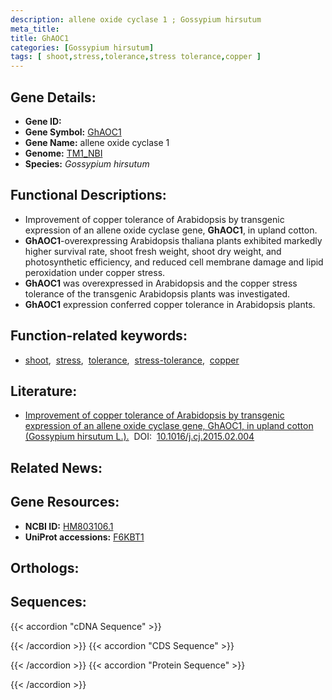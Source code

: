 ```yaml
---
description: allene oxide cyclase 1 ; Gossypium hirsutum
meta_title:
title: GhAOC1
categories: [Gossypium hirsutum]
tags: [ shoot,stress,tolerance,stress tolerance,copper ]
---
```


## Gene Details:
- **Gene ID:** []()
- **Gene Symbol:** <u>GhAOC1</u>
- **Gene Name:** allene oxide cyclase 1
- **Genome:** [TM1_NBI](https://yanglab.hzau.edu.cn/CottonMD/download.1)
- **Species:** *Gossypium hirsutum*

## Functional Descriptions:
   - Improvement of copper tolerance of Arabidopsis by transgenic expression of an allene oxide cyclase gene, **GhAOC1**, in upland cotton.
   - **GhAOC1**-overexpressing Arabidopsis thaliana plants exhibited markedly higher survival rate, shoot fresh weight, shoot dry weight, and photosynthetic efficiency, and reduced cell membrane damage and lipid peroxidation under copper stress.
   - **GhAOC1** was overexpressed in Arabidopsis and the copper stress tolerance of the transgenic Arabidopsis plants was investigated.
   - **GhAOC1** expression conferred copper tolerance in Arabidopsis plants.

## Function-related keywords:
   - [shoot](/tags/shoot/),&nbsp;&nbsp;[stress](/tags/stress/),&nbsp;&nbsp;[tolerance](/tags/tolerance/),&nbsp;&nbsp;[stress-tolerance](/tags/stress-tolerance/),&nbsp;&nbsp;[copper](/tags/copper/)

## Literature:
   - [Improvement of copper tolerance of Arabidopsis by transgenic expression of an allene oxide cyclase gene, GhAOC1, in upland cotton (Gossypium hirsutum L.).](https://www.doi.org/10.1016/j.cj.2015.02.004)&nbsp;&nbsp;DOI:&nbsp;&nbsp;[10.1016/j.cj.2015.02.004](https://www.doi.org/10.1016/j.cj.2015.02.004)

## Related News:

## Gene Resources:
- **NCBI ID:**  [HM803106.1](https://www.ncbi.nlm.nih.gov/search/all/?term=HM803106.1)
- **UniProt accessions:**  [F6KBT1](https://www.uniprot.org/uniprotkb/F6KBT1/entry)

## Orthologs:

## Sequences:
{{< accordion "cDNA Sequence" >}}

{{< /accordion >}}
{{< accordion "CDS Sequence" >}}

{{< /accordion >}}
{{< accordion "Protein Sequence" >}}

{{< /accordion >}}
